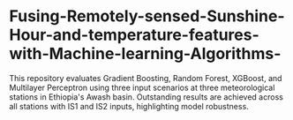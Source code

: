 # Fusing-Remotely-sensed-Sunshine-Hour-and-temperature-features-with-Machine-learning-Algorithms-
This repository evaluates Gradient Boosting, Random Forest, XGBoost, and Multilayer Perceptron using three input scenarios at three meteorological stations in Ethiopia's Awash basin. Outstanding results are achieved across all stations with IS1 and IS2 inputs, highlighting model robustness.
